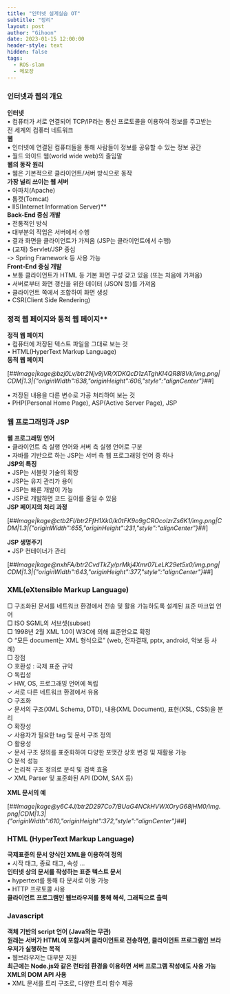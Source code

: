 ```yaml
---
title: "인터넷 설계실습 OT"
subtitle: "정리"
layout: post
author: "Gihoon"
date: 2023-01-15 12:00:00
header-style: text
hidden: false
tags:
  - ROS-slam
  - 메모장
---
```


### 인터넷과 웹의 개요

**인터넷**  
• 컴퓨터가 서로 연결되어 TCP/IP라는 통신 프로토콜을 이용하여 정보를 주고받는  
전 세계의 컴퓨터 네트워크  
**웹**  
• 인터넷에 연결된 컴퓨터들을 통해 사람들이 정보를 공유할 수 있는 정보 공간  
• 월드 와이드 웹(world wide web)의 줄임말  
**웹의 동작 원리**  
▪ 웹은 기본적으로 클라이언트/서버 방식으로 동작  
**가장 널리 쓰이는 웹 서버**  
• 아파치(Apache)  
• 톰캣(Tomcat)  
• IIS(Internet Information Server)\*\*  
**Back-End 중심 개발**  
▪ 전통적인 방식  
▪ 대부분의 작업은 서버에서 수행  
• 결과 화면을 클라이언트가 가져옴 (JSP는 클라이언트에서 수행)  
▪ (교재) Servlet/JSP 중심  
\-> Spring Framework 등 사용 가능  
**Front-End 중심 개발**  
▪ 보통 클라이언트가 HTML 등 기본 화면 구성 갖고 있음 (또는 처음에 가져옴)  
▪ 서버로부터 화면 갱신을 위한 데이터 (JSON 등)를 가져옴  
• 클라이언트 쪽에서 조합하여 화면 생성  
• CSR(Client Side Rendering)

### 정적 웹 페이지와 동적 웹 페이지\*\*

**정적 웹 페이지**  
• 컴퓨터에 저장된 텍스트 파일을 그대로 보는 것  
• HTML(HyperText Markup Language)  
**동적 웹 페이지**

[##_Image|kage@bzj0Lv/btr2Njv9jVR/XDKQcD1zATghKI4QR8l8Vk/img.png|CDM|1.3|{"originWidth":638,"originHeight":606,"style":"alignCenter"}_##]

• 저장된 내용을 다른 변수로 가공 처리하여 보는 것  
• PHP(Personal Home Page), ASP(Active Server Page), JSP

### 웹 프로그래밍과 JSP

**웹 프로그래밍 언어**  
• 클라이언트 측 실행 언어와 서버 측 실행 언어로 구분  
• 자바를 기반으로 하는 JSP는 서버 측 웹 프로그래밍 언어 중 하나  
**JSP의 특징**  
• JSP는 서블릿 기술의 확장  
• JSP는 유지 관리가 용이  
• JSP는 빠른 개발이 가능  
• JSP로 개발하면 코드 길이를 줄일 수 있음  
**JSP 페이지의 처리 과정**

[##_Image|kage@ctb2FI/btr2FfH1Xk0/k0tFK9o9gCROcolzrZs6K1/img.png|CDM|1.3|{"originWidth":655,"originHeight":231,"style":"alignCenter"}_##]

**JSP 생명주기**  
▪ JSP 컨테이너가 관리

[##_Image|kage@nxhFA/btr2CvdTkZy/prMkj4Xmr07LeLK29et5x0/img.png|CDM|1.3|{"originWidth":643,"originHeight":377,"style":"alignCenter"}_##]

### XML(eXtensible Markup Language)

□ 구조화된 문서를 네트워크 환경에서 전송 및 활용 가능하도록 설계된 표준 마크업 언어  
□ ISO SGML의 서브셋(subset)  
□ 1998년 2월 XML 1.0이 W3C에 의해 표준안으로 확정  
○ “모든 document는 XML 형식으로” (web, 전자결재, pptx, android, 악보 등 사례)  
□ 장점  
○ 호환성 : 국제 표준 규약  
○ 독립성  
✓ HW, OS, 프로그래밍 언어에 독립  
✓ 서로 다른 네트워크 환경에서 유용  
○ 구조화  
✓ 문서의 구조(XML Schema, DTD), 내용(XML Document), 표현(XSL, CSS)을 분리  
○ 확장성  
✓ 사용자가 필요한 tag 및 문서 구조 정의  
○ 활용성  
✓ 문서 구조 정의를 표준화하여 다양한 포맷간 상호 변경 및 재활용 가능  
○ 분석 성능  
✓ 논리적 구조 정의로 분석 및 검색 효율  
✓ XML Parser 및 표준화된 API (DOM, SAX 등)

**XML 문서의 예**

[##_Image|kage@y6C4J/btr2D297Co7/BUaG4NCkHVWXOryG68jHM0/img.png|CDM|1.3|{"originWidth":610,"originHeight":372,"style":"alignCenter"}_##]

### HTML (HyperText Markup Language)

**국제표준의 문서 양식인 XML을 이용하여 정의**  
▪ 시작 태그, 종료 태그, 속성 …  
**인터넷 상의 문서를 작성하는 표준 텍스트 문서**  
▪ hypertext를 통해 타 문서로 이동 가능  
▪ HTTP 프로토콜 사용  
**클라이언트 프로그램인 웹브라우저를 통해 해석, 그래픽으로 출력**

### Javascript

**객체 기반의 script 언어 (Java와는 무관)**  
**원래는 서버가 HTML에 포함시켜 클라이언트로 전송하면, 클라이언트 프로그램인 브라우저가 실행하는 목적**  
▪ 웹브라우저는 대부분 지원  
**최근에는 Node.js와 같은 런타임 환경을 이용하면 서버 프로그램 작성에도 사용 가능**  
**XML의 DOM API 사용**  
▪ XML 문서를 트리 구조로, 다양한 트리 함수 제공

